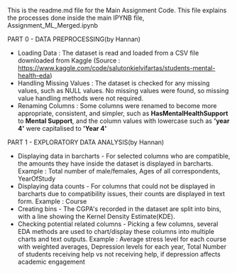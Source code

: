 This is the readme.md file for the Main Assignment Code. This file explains the processes done inside the main IPYNB file, Assignment_ML_Merged.ipynb

PART 0 - DATA PREPROCESSING(by Hannan)

- Loading Data : The dataset is read and loaded from a CSV file downloaded from Kaggle (Source : https://www.kaggle.com/code/salutonkielvifartas/students-mental-health-eda)
- Handling Missing Values : The dataset is checked for any missing values, such as NULL values. No missing values were found, so missing value handling methods were not required.
- Renaming Columns : Some columns were renamed to become more appropriate, consistent, and simpler, such as **HasMentalHealthSupport** to **Mental Support**, and the column values with lowercase such as **'year 4'** were capitalised to **'Year 4'**

PART 1 - EXPLORATORY DATA ANALYSIS(by Hannan)

- Displaying data in barcharts - For selected columns who are compatible, the amounts they have inside the dataset is displayed in barcharts. Example : Total number of male/females, Ages of all correspondents, YearOfStudy
- Displaying data counts - For columns that could not be displayed in barcharts due to compatibility issues, their counts are displayed in text form. Example : Course
- Creating bins - The CGPA's recorded in the dataset are split into bins, with a line showing the Kernel Density Estimate(KDE).
- Checking potential related columns - Picking a few columns, several EDA methods are used to chart/display these columns into multiple charts and text outputs. Example : Average stress level for each course with weighted averages, Depression levels for each year, Total Number of students receiving help vs not receiving help, if depression affects academic engagement
